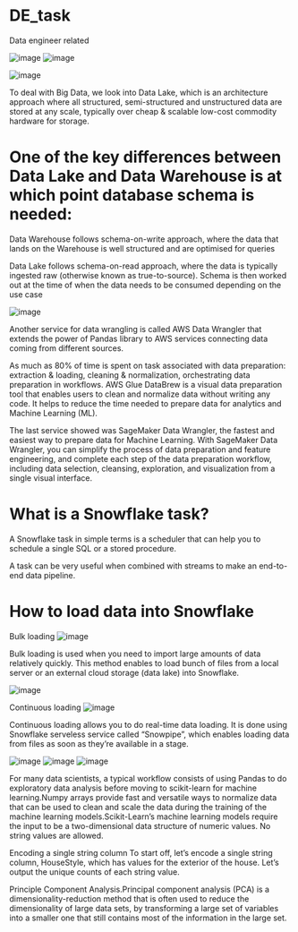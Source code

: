 # DE_task
Data engineer related

![image](https://user-images.githubusercontent.com/36766101/170895929-bbc3419f-8fd8-4469-812c-0bf64dce8d17.png)
![image](https://user-images.githubusercontent.com/36766101/170895936-d8ad011e-5e29-4387-a7e8-fcbf5f414162.png)

![image](https://user-images.githubusercontent.com/36766101/170897818-8809247b-9cbf-439b-a149-3c2b81b00f6c.png)


To deal with Big Data, we look into Data Lake, which is an architecture approach where all structured, semi-structured and unstructured data are stored at any scale, typically over cheap & scalable low-cost commodity hardware for storage.

# One of the key differences between Data Lake and Data Warehouse is at which point database schema is needed:

Data Warehouse follows schema-on-write approach, where the data that lands on the Warehouse is well structured and are optimised for queries


Data Lake follows schema-on-read approach, where the data is typically ingested raw (otherwise known as true-to-source). Schema is then worked out at the time of 
when the data needs to be consumed depending on the use case

![image](https://user-images.githubusercontent.com/36766101/170898071-73b19db6-2ef9-4c8a-b7bd-3ac10e961d3a.png)


Another service for data wrangling is called AWS Data Wrangler that extends the power of Pandas library to AWS services connecting data coming from different sources.

As much as 80% of time is spent on task associated with data preparation: extraction & loading, cleaning & normalization, orchestrating data preparation in workflows. AWS Glue DataBrew is a visual data preparation tool that enables users to clean and normalize data without writing any code. It helps to reduce the time needed to prepare data for analytics and Machine Learning (ML). 

The last service showed was SageMaker Data Wrangler, the fastest and easiest way to prepare data for Machine Learning. With SageMaker Data Wrangler, you can simplify the process of data preparation and feature engineering, and complete each step of the data preparation workflow, including data selection, cleansing, exploration, and visualization from a single visual interface.


# What is a Snowflake task?

A Snowflake task in simple terms is a scheduler that can help you to schedule a single SQL or a stored procedure.

A task can be very useful when combined with streams to make an end-to-end data pipeline. 

# How to load data into Snowflake

Bulk loading
![image](https://user-images.githubusercontent.com/36766101/171066726-2b77f884-7e80-4243-a195-d39202ec6393.png)

Bulk loading is used when you need to import large amounts of data relatively quickly. This method enables to load bunch of files from a local server or an external cloud storage (data lake) into Snowflake.

![image](https://user-images.githubusercontent.com/36766101/172510178-7d135098-4cfd-4c25-a7bb-ca49ba093e85.png)

Continuous loading
![image](https://user-images.githubusercontent.com/36766101/171066705-62e7650f-090f-4f34-8511-d6626686c097.png)

Continuous loading allows you to do real-time data loading. It is done using Snowflake serveless service called “Snowpipe”, which enables loading data from files as soon as they’re available in a stage.




![image](https://user-images.githubusercontent.com/36766101/171324603-625258ff-5e5d-4b52-a4fc-ece4a59263aa.png)
![image](https://user-images.githubusercontent.com/36766101/171324967-80a4a954-b314-4e98-b84a-feb946abec3c.png)
![image](https://user-images.githubusercontent.com/36766101/171337565-e2f7b4e1-5a55-44ed-9534-a28ba1fd0120.png)





For many data scientists, a typical workflow consists of using Pandas to do exploratory data analysis before moving to scikit-learn for machine learning.Numpy arrays provide fast and versatile ways to normalize data that can be used to clean and scale the data during the training of the machine learning models.Scikit-Learn’s machine learning models require the input to be a two-dimensional data structure of numeric values. No string values are allowed. 

Encoding a single string column
To start off, let’s encode a single string column, HouseStyle, which has values for the exterior of the house. Let’s output the unique counts of each string value.


Principle Component Analysis.Principal component analysis (PCA)  is a dimensionality-reduction method that is often used to reduce the dimensionality of large data sets, by transforming a large set of variables into a smaller one that still contains most of the information in the large set.



